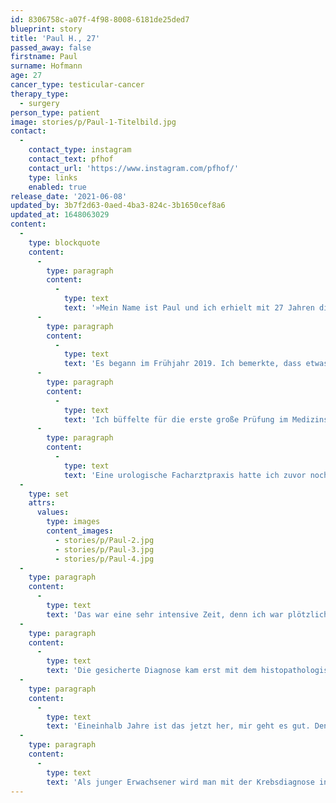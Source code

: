 ```yaml
---
id: 8306758c-a07f-4f98-8008-6181de25ded7
blueprint: story
title: 'Paul H., 27'
passed_away: false
firstname: Paul
surname: Hofmann
age: 27
cancer_type: testicular-cancer
therapy_type:
  - surgery
person_type: patient
image: stories/p/Paul-1-Titelbild.jpg
contact:
  -
    contact_type: instagram
    contact_text: pfhof
    contact_url: 'https://www.instagram.com/pfhof/'
    type: links
    enabled: true
release_date: '2021-06-08'
updated_by: 3b7f2d63-0aed-4ba3-824c-3b1650cef8a6
updated_at: 1648063029
content:
  -
    type: blockquote
    content:
      -
        type: paragraph
        content:
          -
            type: text
            text: '»Mein Name ist Paul und ich erhielt mit 27 Jahren die Diagnose Hodentumor. Ich begann gerade mein Zweitstudium im Bereich Humanmedizin, nachdem ich bereits als Zahnarzt gearbeitet hatte. Mein Berufswunsch: Facharzt für Mund-, Kiefer- und Gesichtschirurgie.'
      -
        type: paragraph
        content:
          -
            type: text
            text: 'Es begann im Frühjahr 2019. Ich bemerkte, dass etwas mit meinem Körper nicht stimmte. Erklären konnte ich es meinem Hausarzt nicht, es waren ganz unspezifische Symptome: Eine leichte Abgeschlagenheit würde es vielleicht ganz gut beschreiben. Zunächst konnte nichts festgestellt werden – der Sommer verging.'
      -
        type: paragraph
        content:
          -
            type: text
            text: 'Ich büffelte für die erste große Prüfung im Medizinstudium, anschließend flog ich zusammen mit meiner Freundin nach Sizilien. Im Urlaub begann es mit einem immer wiederkehrenden spontanen einseitigen Ziehen in der Leiste. Ich behielt es erstmal für mich und versuchte die Leiste nach möglichen Bruchpforten abzutasten, denn einen ähnlichen Schmerz hatte ich bereits mit 18 Jahren durch eine dann diagnostizierte Leistenhernie gehabt. Da die Leistenschmerzen stärker wurden, begann ich auch die Hoden beidseits abzutasten und bemerkte, dass sich einer anders anfühlte.'
      -
        type: paragraph
        content:
          -
            type: text
            text: 'Eine urologische Facharztpraxis hatte ich zuvor noch nie aufgesucht, es war wirklich schwierig, schnell einen Termin zu bekommen. Glücklicherweise konnte ich mich über ein Online-Terminvergabeportal kurz nach dem Urlaub in einer Facharztpraxis vorstellen. Von der Diagnose bis zur Therapie vergingen bei mir zum Glück nur ein paar Tage. Die Urologin musste mir nach körperlicher und sonografischer Untersuchung den hochgradigen Verdacht auf einen Hodentumor mitteilen. Ich fiel aus allen Wolken, damit hatte ich nicht gerechnet. Am nächsten Tag stellte ich mich in einer urologischen Hochschulambulanz vor. Innerhalb der darauffolgenden Woche erfolgten alle wichtigen Termine: Kryokonservierung, CT-Staging und OP.'
  -
    type: set
    attrs:
      values:
        type: images
        content_images:
          - stories/p/Paul-2.jpg
          - stories/p/Paul-3.jpg
          - stories/p/Paul-4.jpg
  -
    type: paragraph
    content:
      -
        type: text
        text: 'Das war eine sehr intensive Zeit, denn ich war plötzlich mit zukünftigen Fragestellungen konfrontiert: Möchte ich meinen zukünftigen Kinderwunsch absichern vor einer potenziell keimzellschädigenden Erkrankung – mögliche Fertilitätseinschränkung bis hin zu einem vollständigen Verlust nach Therapie – und Spermatozoen einfrieren lassen – Kryokonservierung vor operativem Eingriff? Kann ich mein Zweitstudium fortsetzen? Wie finanziere ich mir die nächsten Monate, wenn ich temporär arbeitsunfähig bin? Ich hatte keine finanziellen Rücklagen. Trotz Krebsdiagnose nahm ich mir vor, meinen Alltag weiterhin so gut es geht normal zu gestalten. Zwei Wochen nach der Operation startete das neue Semester, ich improvisierte – mit OP-Wunde lief ich dann eben in Jogginghose über den Campus.'
  -
    type: paragraph
    content:
      -
        type: text
        text: 'Die gesicherte Diagnose kam erst mit dem histopathologischen Ergebnis (eine feingewebliche Untersuchung): Hodentumor vom Typ Nicht-Seminom, clinical stage IA (pT1, keine Blut-/Lymphgefäßinfiltration). Nach kurzfristigem Re-Staging nach sechs Wochen mittels CT und Tumormarkerkontrolle entschieden wir uns nach Leitlinienempfehlung eine sogenannte aktive Überwachung (Surveillance) zu beginnen. Das bedeutet eine engmaschige Kontrolle mit vierteljährlicher Ultraschalluntersuchung der Bauchschlagader, der Nieren beidseits und des verbliebenen Hodens sowie einer Blutabnahme (Tumormarkerkontrolle) und halbjährlicher Bildgebung (CT oder – da ich im Verlauf eine allergische Reaktion auf das jodhaltige Kontrastmittel bekam – mittels MRT) ohne eine zusätzliche Chemotherapie.'
  -
    type: paragraph
    content:
      -
        type: text
        text: 'Eineinhalb Jahre ist das jetzt her, mir geht es gut. Den Arzt, den ich immer noch am häufigsten sehe, ist mein Urologe. Das Zweitstudium habe ich mittlerweile aufgegeben und arbeite wieder als Zahnarzt. Ich habe gemerkt, dass ich mehr Zeit für Familie, Freunde und mich brauche. Zudem waren meine finanziellen Ressourcen endlich und die Kosten der Kryokonservierung musste ich selbst übernehmen.'
  -
    type: paragraph
    content:
      -
        type: text
        text: 'Als junger Erwachsener wird man mit der Krebsdiagnose in einer Lebensphase konfrontiert, die man eigentlich dem Lebensaufbau widmet. Das hinterlässt Spuren – physischer wie auch psychischer Art. Ich wünsche allen Betroffenen viel Kraft und liebe junge Männer da draußen: Tastet eure Hoden regelmäßig ab, wenn ihr euch unsicher seid, scheut nicht davor, einen Urologen aufzusuchen.«'
---
```

